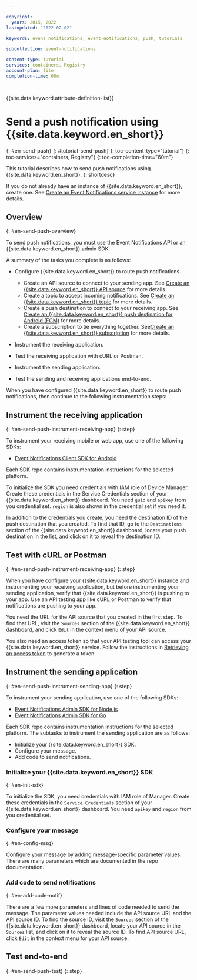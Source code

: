```yaml
---

copyright:
  years: 2015, 2022
lastupdated: "2022-02-02"

keywords: event notifications, event-notifications, push, tutorials

subcollection: event-notifications

content-type: tutorial
services: containers, Registry
account-plan: lite
completion-time: 60m

---
```


{{site.data.keyword.attribute-definition-list}}

# Send a push notification using {{site.data.keyword.en_short}}
{: #en-send-push}
{: #tutorial-send-push}
{: toc-content-type="tutorial"}
{: toc-services="containers, Registry"}
{: toc-completion-time="60m"}

This tutorial describes how to send push notifications using {{site.data.keyword.en_short}}.
{: shortdesc}

If you do not already have an instance of {{site.data.keyword.en_short}}, create one. See [Create an Event Notifications service instance](/docs/event-notifications?topic=event-notifications-en-create-en-instance) for more details.

## Overview
{: #en-send-push-overview}

To send push notifications, you must use the Event Notifications API or an {{site.data.keyword.en_short}} admin SDK. 

A summary of the tasks you complete is as follows:

- Configure {{site.data.keyword.en_short}} to route push notifications.

	- Create an API source to connect to your sending app. See [Create an {{site.data.keyword.en_short}} API source](/docs/event-notifications?topic=event-notifications-en-create-en-source) for more details.
	- Create a topic to accept incoming notifications. See [Create an {{site.data.keyword.en_short}} topic](/docs/event-notifications?topic=event-notifications-en-create-en-topic) for more details.
	- Create a push destination to connect to your receiving app. See [Create an {{site.data.keyword.en_short}} push destination for Android (FCM)](/docs/event-notifications?topic=event-notifications-en-create-en-destination-push-fcm) for more details.
	- Create a subscription to tie everything together. See[Create an {{site.data.keyword.en_short}} subscription](/docs/event-notifications?topic=event-notifications-en-create-en-subscription) for more details.

- Instrument the receiving application.
- Test the receiving application with cURL or Postman.
- Instrument the sending application.
- Test the sending and receiving applications end-to-end.

When you have configured {{site.data.keyword.en_short}} to route push notifications, then continue to the following instrumentation steps:

## Instrument the receiving application
{: #en-send-push-instrument-receiving-app}
{: step}

To instrument your receiving mobile or web app, use one of the following SDKs:

- [Event Notifications Client SDK for Android](https://github.com/IBM/event-notifications-destination-android-sdk)

Each SDK repo contains instrumentation instructions for the selected platform.

To initialize the SDK you need credentials with IAM role of Device Manager. Create these credentials in the Service Credentials section of your {{site.data.keyword.en_short}} dashboard. You need `guid` and `apikey` from you credential set. `region` is also shown in the credential set if you need it.

In addition to the credentials you create, you need the destination ID of the push destination that you created. To find that ID, go to the `Destinations` section of the {{site.data.keyword.en_short}} dashboard, locate your push destination in the list, and click on it to reveal the destination ID.

## Test with cURL or Postman
{: #en-send-push-instrument-receiving-app}
{: step}

When you have configure your {{site.data.keyword.en_short}} instance and instrumenting your receiving application, but before instrumenting your sending application, verify that {{site.data.keyword.en_short}} is pushing to your app. Use an API testing app like cURL or Postman to verify that notifications are pushing to your app. 

You need the URL for the API source that you created in the first step. To find that URL, visit the `Sources` section of the {{site.data.keyword.en_short}} dashboard, and click `Edit` in the context menu of your API source. 

You also need an access token so that your API testing tool can access your {{site.data.keyword.en_short}} service. Follow the instructions in [Retrieving an access token](/docs/hs-crypto?topic=hs-crypto-retrieve-access-token) to generate a token.

## Instrument the sending application
{: #en-send-push-instrument-sending-app}
{: step}

To instrument your sending application, use one of the following SDKs:

- [Event Notifications Admin SDK for Node.js](https://github.com/IBM/event-notifications-node-admin-sdk)
- [Event Notifications Admin SDK for Go](https://github.com/IBM/event-notifications-go-admin-sdk)

Each SDK repo contains instrumentation instructions for the selected platform. The subtasks to instrument the sending application are as follows:

- Initialize your {{site.data.keyword.en_short}} SDK.
- Configure your message.
- Add code to send notifications.

### Initialize your {{site.data.keyword.en_short}} SDK
{: #en-init-sdk}

To initialize the SDK, you need credentials with IAM role of Manager. Create these credentials in the `Service Credentials` section of your {{site.data.keyword.en_short}} dashboard. You need `apikey` and `region` from you credential set.


### Configure your message
{: #en-config-msg}

Configure your message by adding message-specific parameter values. There are many parameters which are documented in the repo documentation.

### Add code to send notifications
{: #en-add-code-notif}

There are a few more parameters and lines of code needed to send the message. The parameter values needed include the API source URL and the API source ID. To find the source ID, visit the `Sources` section of the {{site.data.keyword.en_short}} dashboard, locate your API source in the `Sources` list, and click on it to reveal the source ID. To find API source URL, click `Edit` in the context menu for your API source.

## Test end-to-end
{: #en-send-push-test}
{: step}
